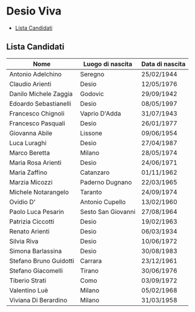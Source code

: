 # Desio Viva

- [Lista Candidati](#lista-candidati)

## Lista Candidati

| Nome | Luogo di nascita | Data di nascita |
|------|------------------|-----------------|
| Antonio Adelchino | Seregno | 25/02/1944 |
| Claudio Arienti | Desio | 12/05/1976 |
| Danilo Michele Zaggia | Godovic | 29/09/1942 |
| Edoardo Sebastianelli | Desio | 08/05/1997 |
| Francesco Chignoli | Vaprio D'Adda | 31/07/1943 |
| Francesco Pasquali | Desio | 26/01/1977 |
| Giovanna Abile |  Lissone | 09/06/1954 |
| Luca Luraghi | Desio | 27/04/1987 |
| Marco Beretta | Milano | 28/05/1974 |
| Maria Rosa Arienti | Desio | 24/06/1971 |
| Maria Zaffino | Catanzaro | 01/11/1962 |
| Marzia Micozzi | Paderno Dugnano | 22/03/1965 |
| Michele Notarangelo | Taranto | 24/09/1974 |
| Ovidio D'| Antonio Cupello | 13/02/1960 |
| Paolo Luca Pesarin | Sesto San Giovanni | 27/08/1964 |
| Patrizia Ciccotti | Desio | 19/02/1963 |
| Renato Arienti | Desio | 06/03/1934 |
| Silvia Riva | Desio | 10/06/1972 |
| Simona Barlassina | Desio | 30/08/1983 |
| Stefano Bruno Guidotti | Carrara | 23/12/1961 |
| Stefano Giacomelli | Tirano | 30/06/1976 |
| Tiberio Strati | Como | 03/09/1972 |
| Valentino Luè | Milano | 05/02/1968 |
| Viviana Di Berardino | Milano | 31/03/1958 |
